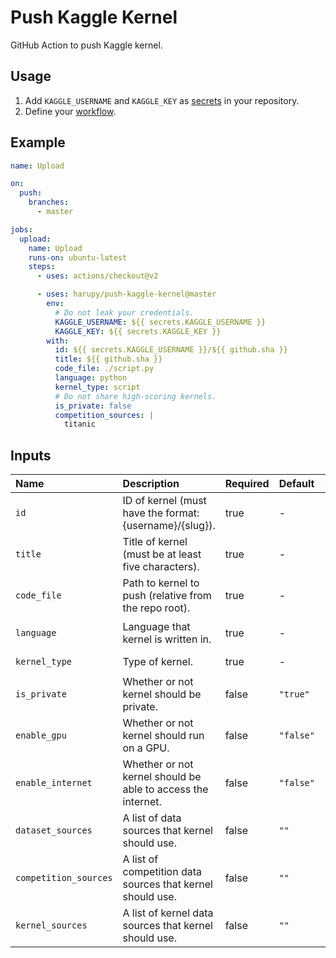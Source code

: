 # Push Kaggle Kernel

GitHub Action to push Kaggle kernel.

## Usage

1. Add `KAGGLE_USERNAME` and `KAGGLE_KEY` as [secrets][secrets] in your repository.
2. Define your [workflow][workflow].

[secrets]: https://help.github.com/en/actions/configuring-and-managing-workflows/creating-and-storing-encrypted-secrets
[workflow]: https://help.github.com/en/actions/reference/workflow-syntax-for-github-actions

## Example

```yaml
name: Upload

on:
  push:
    branches:
      - master

jobs:
  upload:
    name: Upload
    runs-on: ubuntu-latest
    steps:
      - uses: actions/checkout@v2

      - uses: harupy/push-kaggle-kernel@master
        env:
          # Do not leak your credentials.
          KAGGLE_USERNAME: ${{ secrets.KAGGLE_USERNAME }}
          KAGGLE_KEY: ${{ secrets.KAGGLE_KEY }}
        with:
          id: ${{ secrets.KAGGLE_USERNAME }}/${{ github.sha }}
          title: ${{ github.sha }}
          code_file: ./script.py
          language: python
          kernel_type: script
          # Do not share high-scoring kernels.
          is_private: false
          competition_sources: |
            titanic
```

## Inputs

| Name                  | Description                                                  | Required | Default   | Options                        |
| :-------------------- | :----------------------------------------------------------- | :------- | :-------- | :----------------------------- |
| `id`                  | ID of kernel (must have the format: {username}/{slug}).      | true     | -         |                                |
| `title`               | Title of kernel (must be at least five characters).          | true     | -         |                                |
| `code_file`           | Path to kernel to push (relative from the repo root).        | true     | -         |                                |
| `language`            | Language that kernel is written in.                          | true     | -         | `["python", "r", "rmarkdown"]` |
| `kernel_type`         | Type of kernel.                                              | true     | -         | `["script", "notebook"]`       |
| `is_private`          | Whether or not kernel should be private.                     | false    | `"true"`  | `["true", "false"]`            |
| `enable_gpu`          | Whether or not kernel should run on a GPU.                   | false    | `"false"` | `["true", "false"]`            |
| `enable_internet`     | Whether or not kernel should be able to access the internet. | false    | `"false"` | `["true", "false"]`            |
| `dataset_sources`     | A list of data sources that kernel should use.               | false    | `""`      |                                |
| `competition_sources` | A list of competition data sources that kernel should use.   | false    | `""`      |                                |
| `kernel_sources`      | A list of kernel data sources that kernel should use.        | false    | `""`      |                                |
